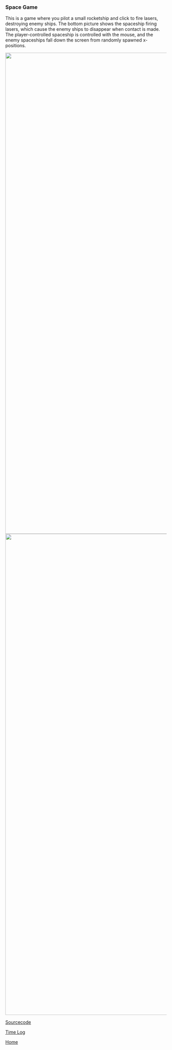 ### Space Game

This is a game where you pilot a small rocketship and click to fire lasers, destroying enemy ships. The bottom picture shows the spaceship firing lasers, which cause the enemy ships to disappear when contact is made. The player-controlled spaceship is controlled with the mouse, and the enemy spaceships fall down the screen from randomly spawned x-positions.

<img src = "https://cosmaniac.github.io/Portfolio_2017-2018/SpaceGame/Capture.PNG" width = "1500">

<img src = "https://cosmaniac.github.io/Portfolio_2017-2018/SpaceGame/Capture2.PNG" width = "1500">

[Sourcecode](https://cosmaniac.github.io/Portfolio_2017-2018/SpaceGame/Markdown)

[Time Log](https://cosmaniac.github.io/Portfolio_2017-2018/SpaceGame/TimeLog)

[Home](https://cosmaniac.github.io/Portfolio_2017-2018/)
